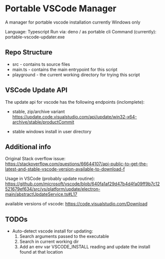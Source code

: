 # Portable VSCode Manager

A manager for portable vscode installation currently Windows only

Language: Typescript 
Run via: deno / as portable cli 
Command (currently): portable-vscode-updater.exe

## Repo Structure 

- src - contains ts source files 
- main.ts - contains the main entrypoint for this script 
- playground - the current working directory for trying this script

## VSCode Update API 

The update api for vscode has the following endpoints (inclomplete): 

- stable, zip/archive variant
https://update.code.visualstudio.com/api/update/win32-x64-archive/stable/productCommit

- stable windows install in user directory

## Additional info

Original Stack overflow issue: 
https://stackoverflow.com/questions/66644107/api-public-to-get-the-latest-and-stable-vscode-version-available-to-download-f

Usage in VSCode (probably update routine): 
https://github.com/microsoft/vscode/blob/640fa1af29d47b4d4fa09ff9b7c12521679ef634/src/vs/platform/update/electron-main/abstractUpdateService.ts#L17

available versions of vscode: 
https://code.visualstudio.com/Download

## TODOs

- Auto-detect vscode install for updating: 
    1. Search arguments passed to the executable
    2. Search in current working dir 
    3. Add an env var VSCODE_INSTALL reading and update the install found at that location 

